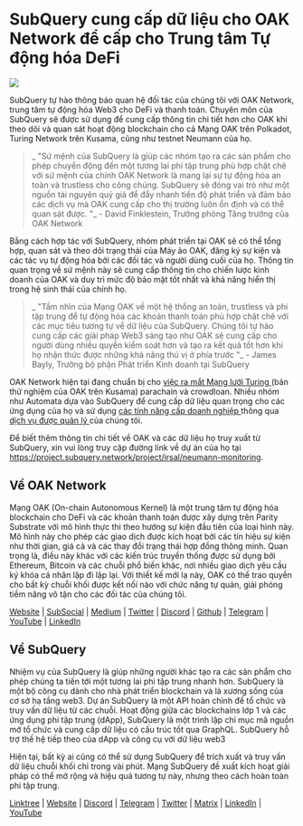 # SubQuery cung cấp dữ liệu cho OAK Network để cấp cho Trung tâm Tự động hóa DeFi

![](https://miro.medium.com/max/1400/0*R-MluHyL9bHAEboa)

SubQuery tự hào thông báo quan hệ đối tác của chúng tôi với OAK Network, trung tâm tự động hóa Web3 cho DeFi và thanh toán. Chuyên môn của SubQuery sẽ được sử dụng để cung cấp thông tin chi tiết hơn cho OAK khi theo dõi và quan sát hoạt động blockchain cho cả Mạng OAK trên Polkadot, Turing Network trên Kusama, cũng như testnet Neumann của họ.

> _ "Sứ mệnh của SubQuery là giúp các nhóm tạo ra các sản phẩm cho phép chuyển động đến một tương lai phi tập trung phù hợp chặt chẽ với sứ mệnh của chính OAK Network là mang lại sự tự động hóa an toàn và trustless cho công chúng. SubQuery sẽ đóng vai trò như một nguồn tài nguyên quý giá để đẩy nhanh tiến độ phát triển và đảm bảo các dịch vụ mà OAK cung cấp cho thị trường luôn ổn định và có thể quan sát được. "_ - David Finklestein, Trưởng phòng Tăng trưởng của OAK Network

Bằng cách hợp tác với SubQuery, nhóm phát triển tại OAK sẽ có thể tổng hợp, quan sát và theo dõi trạng thái của Máy ảo OAK, đăng ký sự kiện và các tác vụ tự động hóa bởi các đối tác và người dùng cuối của họ. Thông tin quan trọng về sứ mệnh này sẽ cung cấp thông tin cho chiến lược kinh doanh của OAK và duy trì mức độ bảo mật tốt nhất và khả năng hiển thị trong hệ sinh thái của chính họ.

> _ "Tầm nhìn của Mạng OAK về một hệ thống an toàn, trustless và phi tập trung để tự động hóa các khoản thanh toán phù hợp chặt chẽ với các mục tiêu tương tự về dữ liệu của SubQuery. Chúng tôi tự hào cung cấp các giải pháp Web3 sáng tạo như OAK sẽ cung cấp cho người dùng nhiều quyền kiểm soát hơn và tạo ra kết quả tốt hơn khi họ nhận thức được những khả năng thú vị ở phía trước "_ - James Bayly, Trưởng bộ phận Phát triển Kinh doanh tại SubQuery

OAK Network hiện tại đang chuẩn bị cho [việc ra mắt Mạng lưới Turing ](https://oak.tech/turing/crowdloan/) (bản thử nghiệm của OAK trên Kusama) parachain và crowdloan. Nhiều nhóm như Automata dựa vào SubQuery để cung cấp dữ liệu quan trọng cho các ứng dụng của họ và sử dụng [ các tính năng cấp doanh nghiệp ](../blogs/20211228-enterprise-hosted.md) thông qua [ dịch vụ được quản lý ](https://project.subquery.network/) của chúng tôi.

Để biết thêm thông tin chi tiết về OAK và các dữ liệu họ truy xuất từ SubQuery, xin vui lòng truy cập đường link về dự án của họ tại https://project.subquery.network/project/irsal/neumann-monitoring.

## Về OAK Network

Mạng OAK (On-chain Autonomous Kernel) là một trung tâm tự động hóa blockchain cho DeFi và các khoản thanh toán được xây dựng trên Parity Substrate với mô hình thực thi theo hướng sự kiện đầu tiên của loại hình này. Mô hình này cho phép các giao dịch được kích hoạt bởi các tín hiệu sự kiện như thời gian, giá cả và các thay đổi trạng thái hợp đồng thông minh. Quan trọng là, điều này khác với các kiến trúc truyền thống được sử dụng bởi Ethereum, Bitcoin và các chuỗi phổ biến khác, nơi nhiều giao dịch yêu cầu ký khóa cá nhân lặp đi lặp lại. Với thiết kế mới lạ này, OAK có thể trao quyền cho bất kỳ chuỗi khối được kết nối nào với chức năng tự quản, giải phóng tiềm năng vô tận cho các đối tác của chúng tôi.

[Website](https://oak.tech/) | [SubSocial](https://app.subsocial.network/6109) | [Medium](https://medium.com/oak-blockchain) | [Twitter](https://twitter.com/oak_network) | [Discord](https://discord.gg/7W9UDvsbwh) | [Github](https://github.com/OAK-Foundation/) | [Telegram](https://t.me/OAK_Announcements) | [YouTube](https://www.youtube.com/channel/UCSEu57BfQQpAfgDixfBnaNg) | [LinkedIn](https://www.linkedin.com/company/oak-blockchain/)

## Về SubQuery

Nhiệm vụ của SubQuery là giúp những người khác tạo ra các sản phẩm cho phép chúng ta tiến tới một tương lai phi tập trung nhanh hơn. SubQuery là một bộ công cụ dành cho nhà phát triển blockchain và là xương sống của cơ sở hạ tầng web3. Dự án SubQuery là một API hoàn chỉnh để tổ chức và truy vấn dữ liệu từ các chuỗi. Hoạt động giữa các blockchains lớp 1 và các ứng dụng phi tập trung (dApp), SubQuery là một trình lập chỉ mục mã nguồn mở tổ chức và cung cấp dữ liệu có cấu trúc tốt qua GraphQL. SubQuery hỗ trợ thế hệ tiếp theo của dApp và công cụ với dữ liệu web3

Hiện tại, bất kỳ ai cũng có thể sử dụng SubQuery để trích xuất và truy vấn dữ liệu chuỗi khối chỉ trong vài phút. Mạng SubQuery đề xuất kích hoạt giải pháp có thể mở rộng và hiệu quả tương tự này, nhưng theo cách hoàn toàn phi tập trung.

​​[Linktree](https://linktr.ee/subquerynetwork) | [Website](https://subquery.network/) | [Discord](https://discord.com/invite/78zg8aBSMG) | [Telegram](https://t.me/subquerynetwork) | [Twitter](https://twitter.com/subquerynetwork) | [Matrix](https://matrix.to/#/#subquery:matrix.org) | [LinkedIn](https://www.linkedin.com/company/subquery) | [YouTube](https://www.youtube.com/channel/UCi1a6NUUjegcLHDFLr7CqLw)
